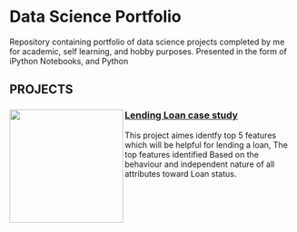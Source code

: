 # Data Science Portfolio
Repository containing portfolio of data science projects completed by me for academic, self learning, and hobby purposes. Presented in the form of iPython Notebooks, and Python
## PROJECTS
### [Lending Loan case study](https://github.com/lasnausman/Portfolio/blob/master/Loan%20Lending%20case%20study-%20Analysis/Lending%20Loan.ipynb)<img src="https://th.bing.com/th/id/OIP.tMlgFbyyA7524W0O8llNTgHaFf?pid=Api&rs=1" width="200" ALIGN="left"/> 
This project aimes identfy top 5 features which will be helpful for lending a loan, 
The top features identified Based on the behaviour and independent nature of all attributes toward Loan status.
